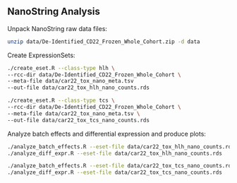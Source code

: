 ## NanoString Analysis

Unpack NanoString raw data files:

```bash
unzip data/De-Identified_CD22_Frozen_Whole_Cohort.zip -d data
```

Create ExpressionSets:

```bash
./create_eset.R --class-type hlh \
--rcc-dir data/De-Identified_CD22_Frozen_Whole_Cohort \
--meta-file data/car22_tox_nano_meta.tsv
--out-file data/car22_tox_hlh_nano_counts.rds

./create_eset.R --class-type tcs \
--rcc-dir data/De-Identified_CD22_Frozen_Whole_Cohort \
--meta-file data/car22_tox_nano_meta.tsv \
--out-file data/car22_tox_tcs_nano_counts.rds
```

Analyze batch effects and differential expression and produce plots:

```bash
./analyze_batch_effects.R --eset-file data/car22_tox_hlh_nano_counts.rds
./analyze_diff_expr.R --eset-file data/car22_tox_hlh_nano_counts.rds
```

```bash
./analyze_batch_effects.R --eset-file data/car22_tox_tcs_nano_counts.rds
./analyze_diff_expr.R --eset-file data/car22_tox_tcs_nano_counts.rds
```
